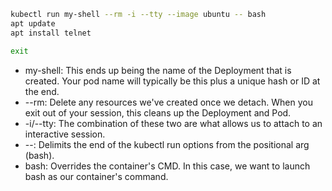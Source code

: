 ```sh
kubectl run my-shell --rm -i --tty --image ubuntu -- bash
apt update
apt install telnet

exit
```

* my-shell: This ends up being the name of the Deployment that is created. Your pod name will typically be this plus a unique hash or ID at the end.
* --rm: Delete any resources we've created once we detach. When you exit out of your session, this cleans up the Deployment and Pod.
* -i/--tty: The combination of these two are what allows us to attach to an interactive session. 
* --: Delimits the end of the kubectl run options from the positional arg (bash).
* bash: Overrides the container's CMD. In this case, we want to launch bash as our container's command.


